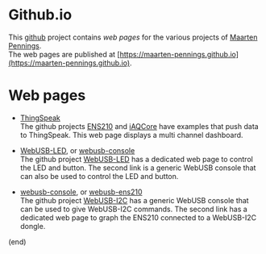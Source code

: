 # Github.io
This [github](https://github.com/maarten-pennings/maarten-pennings.github.io) project contains _web pages_ 
for the various projects of [Maarten Pennings](https://github.com/maarten-pennings).  
The web pages are published at [https://maarten-pennings.github.io](https://maarten-pennings.github.io).


# Web pages
 * [ThingSpeak](ThingSpeak)  
   The github projects [ENS210](https://github.com/maarten-pennings/ENS210) 
   and [iAQCore](https://github.com/maarten-pennings/iAQcore) 
   have examples that push data to ThingSpeak.
   This web page displays a multi channel dashboard.

 * [WebUSB-LED](WebUSB-LED), or [webusb-console](webusb-console)  
   The github project [WebUSB-LED](https://github.com/maarten-pennings/WebUSB-LED) 
   has a dedicated web page to control the LED and button.
   The second link is a generic WebUSB console that can also be used to control the LED and button.

 * [webusb-console](webusb-console), or [webusb-ens210](webusb-ens210)  
   The github project [WebUSB-I2C](https://github.com/maarten-pennings/WebUSB-I2C) 
   has a generic WebUSB console that can be used to give WebUSB-I2C commands.
   The second link has a dedicated web page to graph the ENS210 connected to a WebUSB-I2C dongle.

(end)
